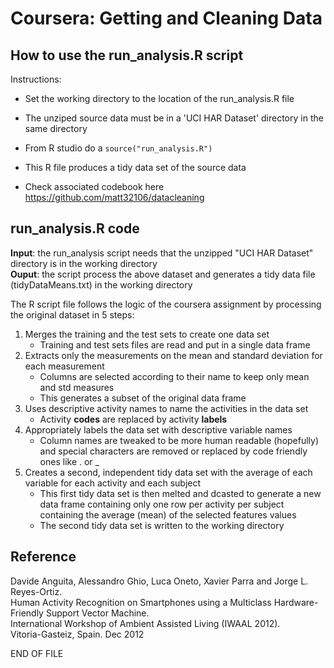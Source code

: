 # Coursera: Getting and Cleaning Data

## How to use the run\_analysis.R script

Instructions:

-   Set the working directory to the location of the run\_analysis.R
    file

-   The unziped source data must be in a 'UCI HAR Dataset' directory in
    the same directory

-   From R studio do a `source("run_analysis.R")`

-   This R file produces a tidy data set of the source data

-   Check associated codebook here
    https://github.com/matt32106/datacleaning

## run\_analysis.R code

**Input**: the run\_analysis script needs that the unzipped "UCI HAR
Dataset" directory is in the working directory\
**Ouput**: the script process the above dataset and generates a tidy
data file (tidyDataMeans.txt) in the working directory

The R script file follows the logic of the coursera assignment by
processing the original dataset in 5 steps:

1.  Merges the training and the test sets to create one data set  
    -   Training and test sets files are read and put in a single data
        frame  
2.  Extracts only the measurements on the mean and standard deviation
    for each measurement  
    -   Columns are selected according to their name to keep only mean
        and std measures  
    -   This generates a subset of the original data frame  
3.  Uses descriptive activity names to name the activities in the data
    set  
    -   Activity **codes** are replaced by activity **labels**  
4.  Appropriately labels the data set with descriptive variable names  
    -   Column names are tweaked to be more human readable (hopefully)
        and special characters are removed or replaced by code friendly
        ones like . or \_  
5.  Creates a second, independent tidy data set with the average of each
    variable for each activity and each subject  
    -   This first tidy data set is then melted and dcasted to generate
        a new data frame containing only one row per activity per
        subject containing the average (mean) of the selected features
        values  
    -   The second tidy data set is written to the working directory  
     
	 
## Reference

Davide Anguita, Alessandro Ghio, Luca Oneto, Xavier Parra and Jorge L.
Reyes-Ortiz.\
Human Activity Recognition on Smartphones using a Multiclass
Hardware-Friendly Support Vector Machine.\
International Workshop of Ambient Assisted Living (IWAAL 2012).\
Vitoria-Gasteiz, Spain. Dec 2012

END OF FILE

